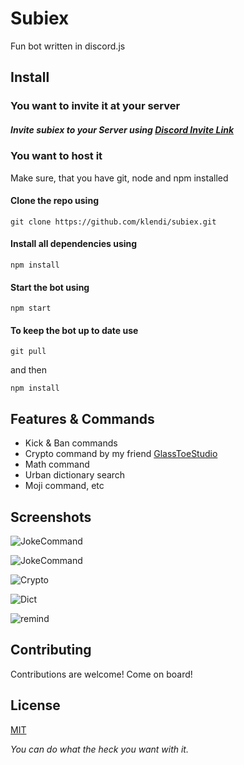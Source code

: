 # Subiex

Fun bot written in discord.js

## Install

### You want to invite it at your server

##### Invite subiex to your Server using [Discord Invite Link](https://discordapp.com/oauth2/authorize?client_id=320957715004522496&scope=bot)

### You want to host it

Make sure, that you have git, node and npm installed

#### Clone the repo using

    git clone https://github.com/klendi/subiex.git

#### Install all dependencies using

    npm install

#### Start the bot using

    npm start

#### To keep the bot up to date use

    git pull
    
and then

    npm install

## Features & Commands
* Kick & Ban commands
* Crypto command by my friend [GlassToeStudio](https://github.com/GlassToeStudio)
* Math command
* Urban dictionary search
* Moji command, etc

## Screenshots

![JokeCommand](https://github.com/klendi/Subiex/blob/master/screenshots/1.png)


![JokeCommand](https://github.com/klendi/Subiex/blob/master/screenshots/2.png)


![Crypto](https://github.com/klendi/Subiex/blob/master/screenshots/crypto.png)


![Dict](https://github.com/klendi/Subiex/blob/master/screenshots/urban.png)


![remind](https://github.com/klendi/Subiex/blob/master/screenshots/remind.png)
## Contributing

Contributions are welcome! Come on board!

## License

[MIT](LICENSE)

*You can do what the heck you want with it.*
